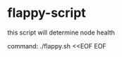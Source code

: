 # flappy-script
this script will determine node health

command:
./flappy.sh <port to check> <<EOF
<nodes to check one in a line>
<nodes to check one in a line>
EOF
